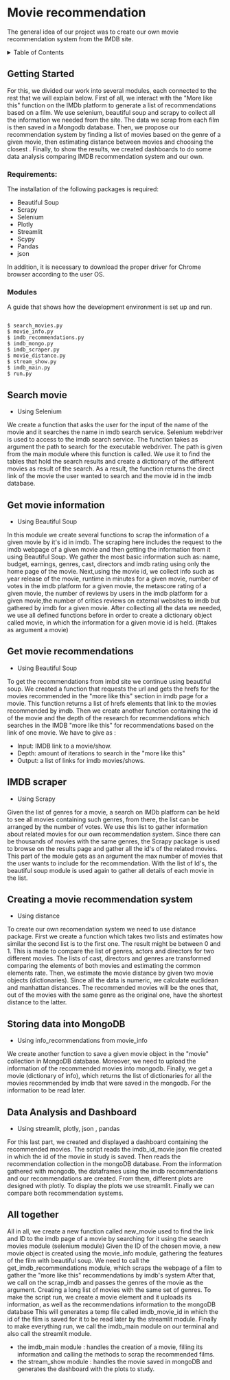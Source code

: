 # Movie recommendation 

The general idea of our project was to create our own  movie recommendation system from the IMDB site. 


<!-- TABLE OF CONTENTS -->
<details>
  <summary>Table of Contents</summary>
  <ol>
    <li>
      <a href="#Getting-started ">Getting started</a>
      <ul>
        <li><a href="#steps">Steps</a></li>
      </ul>
    </li>
    <li>
      <a href="#search-movie">Search movie</a>
    </li>
    <li><a href="#Get-movie-information">Get movie information</a></li>
    <li><a href="#Get-movie-recommendation">Get movie recommendation </a></li>
    <li><a href="#IMDB-scraper ">IMDB scrapper</a></li>
    <li><a href="#Storing-data-into-MongoDB">Storing data into MongoDB</a></li>
    <li><a href="#Data-analysis-and-Dashboard">Data analysis and Dashboard </a></li>
    <li><a href="#Creating-a-movie-recommendation">Creating a movie recommendation system </a></li>
    <li><a href="#all_together">All together </a></li>
  </ol>
</details>




## Getting Started

For this, we divided our work into several modules, each connected to the rest that we will explain below. 
First of all, we interact with the "More like this" function on the IMDb platform to generate a list of recommendations based on a film. We  use selenium, beautiful soup and scrapy to collect all the information we needed from the site. The data  we scrap  from each film is then saved in a Mongodb database. Then, we propose our recommendation system by finding a list of movies based on the genre of a given movie, then estimating distance between movies and choosing the closest . Finally, to show the results, we created dashboards to do some data analysis comparing IMDB recommendation system and our own.

### Requirements:

The installation of the following packages is required:
- Beautiful Soup
- Scrapy
- Selenium
- Plotly
- Streamlit
- Scypy
- Pandas
- json

In addition, it is necessary to download the proper driver for Chrome browser according to the user OS.


### Modules

A guide that shows how the development environment is set up and run.

```

$ search_movies.py
$ movie_info.py
$ imdb_recommendations.py
$ imdb_mongo.py
$ imdb_scraper.py
$ movie_distance.py
$ stream_show.py 
$ imdb_main.py
$ run.py

```

## Search movie 
* Using Selenium


We create a function that asks the user for the input of the name of the movie and it searches the name in imdb search service.
Selenium webdriver is used to access to the imdb search service.
The function takes as argument the path to search for the executable webdriver. The path is given from the main module where this function is called.
We use it to find the tables that hold the search results and create a dictionary of the different movies as result of the search.
As a result, the function returns the direct link of the movie the user wanted to search and the movie id in the imdb database.



## Get movie information 
* Using Beautiful Soup

In this module we create several functions to scrap the information of a given movie by it's id in imdb.
The scraping here includes the request to the imdb webpage of a given movie and then getting the information from it using Beautiful Soup.
We gather the most basic information such as: name, budget, earnings, genres, cast, directors and imdb rating using only the home page of the movie. Next,using the movie id, we collect info such as year release of the movie, runtime in minutes for a given  movie, number of votes in the imdb platform for a given movie, the metascore rating of a given movie, the number of reviews by users in the imdb platform for a given movie,the number of critics reviews on external websites to imdb but gathered by imdb for a given movie.
After collecting all the data we needed, we use all defined functions before in order to create a dictionary object called movie, in which the information for a given movie id is held.
(#takes as argument a movie)
 

## Get movie recommendations
* Using Beautiful Soup

To get the recommendations from imbd site we continue using beautiful soup.
We created a function that requests the url and gets the hrefs for the movies recommended in the "more like this" section in imdb page for a movie. This function returns a list of hrefs elements that link to the movies recommended by imdb.
Then we create another function containing the id of the movie and the depth of the research for recommendations which searches in the IMDB "more like this" for recommendations based on the link of one movie. We have to give as :

* Input: IMDB link to a movie/show. 
* Depth: amount of iterations to search in the "more like this"
* Output: a list of links for imdb movies/shows. 



## IMDB scraper
 * Using Scrapy
 
Given the list of genres for a movie, a search on IMDb platform can be held to see all movies containing such genres, from there, the list can be arranged by the number of votes. We use this list to gather information about related movies for our own recommendation system. Since there can be thousands of movies with the same genres, the Scrapy package is used to browse on the results page and gather all the id's of the related movies. This part of the module gets as an argument the max number of movies that the user wants to include for the recommendation. With the list of Id's, the beautiful soup module is used again to gather all details of each movie in the list. 


## Creating a movie recommendation system
* Using distance


To create our own recomendation system we need to use distance package.
First we create a function which takes two lists and estimates how similar the second list is to the first one. The result might be between 0 and 1. This is made to compare the list of genres, actors and directors for two different movies. The lists of cast, directors and genres are transformed comparing the elements of both movies and estimating the common elements rate.
Then, we estimate the movie distance by given two movie objects (dictionaries).
Since all  the data is numeric,  we calculate euclidean and manhattan distances. The recommended movies will be the ones that, out of the movies with the same genre as the original one, have the shortest distance to the latter. 


## Storing data into MongoDB
* Using info_recommendations from movie_info


We create another function to save a given movie object in the "movie" collection in MongoDB database. Moreover, we need to upload  the information of the recommended movies into mongodb.
Finally, we get a movie (dictionary of info),  which returns the list of dictionaries for all the movies recommended by imdb that were saved in the mongodb. For the information to be read later. 


## Data Analysis and Dashboard
* Using streamlit, plotly, json , pandas 

For this last part, we created  and displayed a dashboard containing the recommended movies.
The script reads the imdb_id_movie json file created in which the id of the movie in study is saved. Then reads the recommendation collection in the mongoDB database.
From the information gathered with mongodb, the dataframes using the imdb recommendations and our recommendations are created. From them, different plots are designed with plotly.
To display the plots we use streamlit. 
Finally we can compare both recommendation systems.


## All  together 
All in all,  we create a new function called new_movie used to find  the link and ID to the imdb page of a movie by searching for it using the search movies module (selenium module)
Given the ID of the chosen movie, a new movie object is created using the movie_info module, gathering the features of the film with beautiful soup.
We need to call the get_imdb_recommendations module, which scraps the webpage of a film to gather the "more like this" recommendations by imdb's system
After that, we call on the scrap_imdb and passes the genres of the movie as the argument. Creating a long list of movies with the same set of genres.
To make the script run, we create a movie element and it uploads its information, as well as the recommendations information to the mongoDB database
This will generates a temp file called imdb_movie_id in which the id of the film is saved for it to be read later by the streamlit module.
Finally to make everything run, we call the imdb_main module on our terminal and also call the streamlit module.
* the imdb_main module : handles the creation of a movie, filling its information and calling the methods to scrap the recommended films.
* the stream_show module : handles the movie saved in mongoDB and generates the dashboard with the plots to study. 




